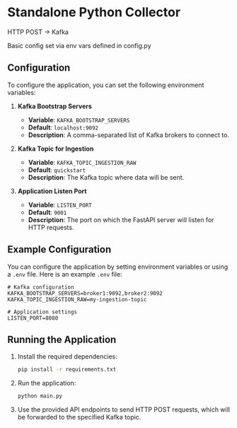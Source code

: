 # Standalone Python Collector

HTTP POST -> Kafka

Basic config set via env vars defined in config.py

## Configuration

To configure the application, you can set the following environment variables:

1. **Kafka Bootstrap Servers**
    - **Variable**: `KAFKA_BOOTSTRAP_SERVERS`
    - **Default**: `localhost:9092`
    - **Description**: A comma-separated list of Kafka brokers to connect to.

2. **Kafka Topic for Ingestion**
    - **Variable**: `KAFKA_TOPIC_INGESTION_RAW`
    - **Default**: `quickstart`
    - **Description**: The Kafka topic where data will be sent.

3. **Application Listen Port**
    - **Variable**: `LISTEN_PORT`
    - **Default**: `9001`
    - **Description**: The port on which the FastAPI server will listen for HTTP requests.

## Example Configuration

You can configure the application by setting environment variables or using a `.env` file. Here is an example `.env`
file:

```env
# Kafka configuration
KAFKA_BOOTSTRAP_SERVERS=broker1:9092,broker2:9092
KAFKA_TOPIC_INGESTION_RAW=my-ingestion-topic

# Application settings
LISTEN_PORT=8080
```

## Running the Application

1. Install the required dependencies:
   ```bash
   pip install -r requirements.txt
   ```

2. Run the application:
   ```bash
   python main.py
   ```

3. Use the provided API endpoints to send HTTP POST requests, which will be forwarded to the specified Kafka topic.
